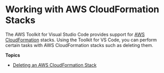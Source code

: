 # Working with AWS CloudFormation Stacks<a name="cloudformation"></a>

The AWS Toolkit for Visual Studio Code provides support for [AWS CloudFormation](https://aws.amazon.com/cloudformation/) stacks\. Using the Toolkit for VS Code, you can perform certain tasks with AWS CloudFormation stacks such as deleting them\.

**Topics**
+ [Deleting an AWS CloudFormation Stack](cloudformation-delete.md)
